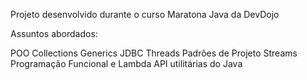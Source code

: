 Projeto desenvolvido durante o curso Maratona Java da DevDojo

Assuntos abordados:

POO
Collections
Generics
JDBC
Threads
Padrões de Projeto
Streams
Programação Funcional e Lambda
API utilitárias do Java 



